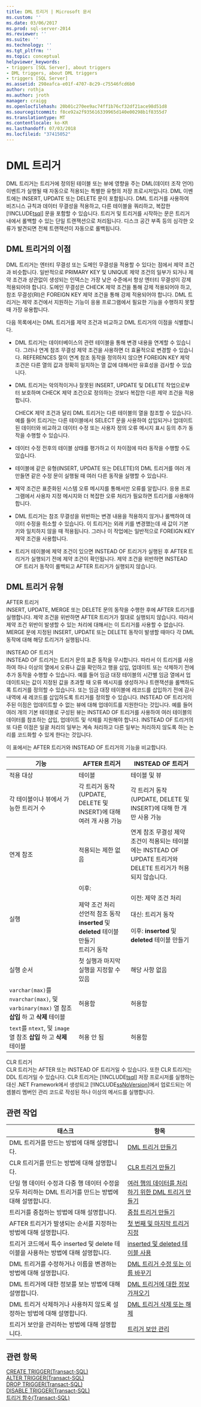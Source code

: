 ```yaml
---
title: DML 트리거 | Microsoft 문서
ms.custom: ''
ms.date: 03/06/2017
ms.prod: sql-server-2014
ms.reviewer: ''
ms.suite: ''
ms.technology: ''
ms.tgt_pltfrm: ''
ms.topic: conceptual
helpviewer_keywords:
- triggers [SQL Server], about triggers
- DML triggers, about DML triggers
- triggers [SQL Server]
ms.assetid: 298eafca-e01f-4707-8c29-c75546fcd6b0
author: rothja
ms.author: jroth
manager: craigg
ms.openlocfilehash: 20b01c270ee9ac74ff1b76cf32df21ace98d51d8
ms.sourcegitcommit: f8ce92a2f935616339965d140e00298b1f8355d7
ms.translationtype: MT
ms.contentlocale: ko-KR
ms.lasthandoff: 07/03/2018
ms.locfileid: "37415052"
---
```

# <a name="dml-triggers"></a>DML 트리거
  DML 트리거는 트리거에 정의된 테이블 또는 뷰에 영향을 주는 DML(데이터 조작 언어) 이벤트가 실행될 때 자동으로 적용되는 특별한 유형의 저장 프로시저입니다. DML 이벤트에는 INSERT, UPDATE 또는 DELETE 문이 포함됩니다. DML 트리거를 사용하여 비즈니스 규칙과 데이터 무결성을 적용하고, 다른 테이블을 쿼리하고, 복잡한 [!INCLUDE[tsql](../../includes/tsql-md.md)] 문을 포함할 수 있습니다. 트리거 및 트리거를 시작하는 문은 트리거 내에서 롤백할 수 있는 단일 트랜잭션으로 처리됩니다. 디스크 공간 부족 등의 심각한 오류가 발견되면 전체 트랜잭션이 자동으로 롤백됩니다.  
  
## <a name="dml-trigger-benefits"></a>DML 트리거의 이점  
 DML 트리거는 엔터티 무결성 또는 도메인 무결성을 적용할 수 있다는 점에서 제약 조건과 비슷합니다. 일반적으로 PRIMARY KEY 및 UNIQUE 제약 조건의 일부가 되거나 제약 조건과 상관없이 생성되는 인덱스는 가장 낮은 수준에서 항상 엔터티 무결성이 강제 적용되어야 합니다. 도메인 무결성은 CHECK 제약 조건을 통해 강제 적용되어야 하고, 참조 무결성(RI)은 FOREIGN KEY 제약 조건을 통해 강제 적용되어야 합니다. DML 트리거는 제약 조건에서 지원하는 기능이 응용 프로그램에서 필요한 기능을 수행하지 못할 때 가장 유용합니다.  
  
 다음 목록에서는 DML 트리거를 제약 조건과 비교하고 DML 트리거의 이점을 식별합니다.  
  
-   DML 트리거는 데이터베이스의 관련 테이블을 통해 변경 내용을 연계할 수 있습니다. 그러나 연계 참조 무결성 제약 조건을 사용하면 더 효율적으로 변경할 수 있습니다. REFERENCES 절이 연계 참조 동작을 정의하지 않으면 FOREIGN KEY 제약 조건은 다른 열의 값과 정확히 일치하는 열 값에 대해서만 유효성을 검사할 수 있습니다.  
  
-   DML 트리거는 악의적이거나 잘못된 INSERT, UPDATE 및 DELETE 작업으로부터 보호하며 CHECK 제약 조건으로 정의하는 것보다 복잡한 다른 제약 조건을 적용합니다.  
  
     CHECK 제약 조건과 달리 DML 트리거는 다른 테이블의 열을 참조할 수 있습니다. 예를 들어 트리거는 다른 테이블에서 SELECT 문을 사용하여 삽입되거나 업데이트된 데이터와 비교하고 데이터 수정 또는 사용자 정의 오류 메시지 표시 등의 추가 동작을 수행할 수 있습니다.  
  
-   데이터 수정 전후의 테이블 상태를 평가하고 이 차이점에 따라 동작을 수행할 수도 있습니다.  
  
-   테이블에 같은 유형(INSERT, UPDATE 또는 DELETE)의 DML 트리거를 여러 개 만들면 같은 수정 문이 실행될 때 여러 다른 동작을 실행할 수 있습니다.  
  
-   제약 조건은 표준화된 시스템 오류 메시지를 통해서만 오류를 알립니다. 응용 프로그램에서 사용자 지정 메시지와 더 복잡한 오류 처리가 필요하면 트리거를 사용해야 합니다.  
  
-   DML 트리거는 참조 무결성을 위반하는 변경 내용을 적용하지 않거나 롤백하여 데이터 수정을 취소할 수 있습니다. 이 트리거는 외래 키를 변경했는데 새 값이 기본 키와 일치하지 않을 때 적용됩니다. 그러나 이 작업에는 일반적으로 FOREIGN KEY 제약 조건을 사용합니다.  
  
-   트리거 테이블에 제약 조건이 있으면 INSTEAD OF 트리거가 실행된 후 AFTER 트리거가 실행되기 전에 제약 조건이 확인됩니다. 제약 조건을 위반하면 INSTEAD OF 트리거 동작이 롤백되고 AFTER 트리거가 실행되지 않습니다.  
  
## <a name="types-of-dml-triggers"></a>DML 트리거 유형  
 AFTER 트리거  
 INSERT, UPDATE, MERGE 또는 DELETE 문의 동작을 수행한 후에 AFTER 트리거를 실행합니다. 제약 조건을 위반하면 AFTER 트리거가 절대로 실행되지 않습니다. 따라서 제약 조건 위반이 발생할 수 있는 처리에 대해서는 이 트리거를 사용할 수 없습니다. MERGE 문에 지정된 INSERT, UPDATE 또는 DELETE 동작이 발생할 때마다 각 DML 동작에 대해 해당 트리거가 실행됩니다.  
  
 INSTEAD OF 트리거  
 INSTEAD OF 트리거는 트리거 문의 표준 동작을 무시합니다. 따라서 이 트리거를 사용하여 하나 이상의 열에서 오류나 값을 확인하고 행을 삽입, 업데이트 또는 삭제하기 전에 추가 동작을 수행할 수 있습니다. 예를 들어 임금 대장 테이블의 시간별 임금 열에서 업데이트되는 값이 지정된 값을 초과할 때 오류 메시지를 생성하거나 트랜잭션을 롤백하도록 트리거를 정의할 수 있습니다. 또는 임금 대장 테이블에 레코드를 삽입하기 전에 감사 내역에 새 레코드를 삽입하도록 트리거를 정의할 수 있습니다. INSTEAD OF 트리거의 주된 이점은 업데이트할 수 없는 뷰에 대해 업데이트를 지원한다는 것입니다. 예를 들어 여러 개의 기본 테이블로 구성된 뷰는 INSTEAD OF 트리거를 사용하여 여러 테이블의 데이터를 참조하는 삽입, 업데이트 및 삭제를 지원해야 합니다. INSTEAD OF 트리거의 또 다른 이점은 일괄 처리의 일부는 계속 처리하고 다른 일부는 처리하지 않도록 하는 논리를 코드화할 수 있게 한다는 것입니다.  
  
 이 표에서는 AFTER 트리거와 INSTEAD OF 트리거의 기능을 비교합니다.  
  
|기능|AFTER 트리거|INSTEAD OF 트리거|  
|--------------|-------------------|------------------------|  
|적용 대상|테이블|테이블 및 뷰|  
|각 테이블이나 뷰에서 가능한 트리거 수|각 트리거 동작(UPDATE, DELETE 및 INSERT)에 대해 여러 개 사용 가능|각 트리거 동작(UPDATE, DELETE 및 INSERT)에 대해 한 개만 사용 가능|  
|연계 참조|적용되는 제한 없음|연계 참조 무결성 제약 조건이 적용되는 테이블에는 INSTEAD OF UPDATE 트리거와 DELETE 트리거가 허용되지 않습니다.|  
|실행|이후:<br /><br /> 제약 조건 처리<br />선언적 참조 동작<br />**inserted** 및 **deleted** 테이블 만들기<br />트리거 동작|이전: 제약 조건 처리<br /><br /> 대신: 트리거 동작<br /><br /> 이후:  **inserted** 및 **deleted** 테이블 만들기|  
|실행 순서|첫 실행과 마지막 실행을 지정할 수 있음|해당 사항 없음|  
|`varchar(max)`를 `nvarchar(max)`, 및 `varbinary(max)` 열 참조 **삽입** 하 고 **삭제** 테이블|허용함|허용함|  
|`text`를 `ntext`, 및 `image` 열 참조 **삽입** 하 고 **삭제** 테이블|허용 안 됨|허용함|  
  
 CLR 트리거  
 CLR 트리거는 AFTER 또는 INSTEAD OF 트리거일 수 있습니다. 또한 CLR 트리거는 DDL 트리거일 수 있습니다. CLR 트리거는 [!INCLUDE[tsql](../../includes/tsql-md.md)] 저장 프로시저를 실행하는 대신 .NET Framework에서 생성되고 [!INCLUDE[ssNoVersion](../../includes/ssnoversion-md.md)]에서 업로드되는 어셈블리 멤버인 관리 코드로 작성된 하나 이상의 메서드를 실행합니다.  
  
## <a name="related-tasks"></a>관련 작업  
  
|태스크|항목|  
|----------|-----------|  
|DML 트리거를 만드는 방법에 대해 설명합니다.|[DML 트리거 만들기](create-dml-triggers.md)|  
|CLR 트리거를 만드는 방법에 대해 설명합니다.|[CLR 트리거 만들기](create-clr-triggers.md)|  
|단일 행 데이터 수정과 다중 행 데이터 수정을 모두 처리하는 DML 트리거를 만드는 방법에 대해 설명합니다.|[여러 행의 데이터를 처리하기 위한 DML 트리거 만들기](create-dml-triggers-to-handle-multiple-rows-of-data.md)|  
|트리거를 중첩하는 방법에 대해 설명합니다.|[중첩 트리거 만들기](create-nested-triggers.md)|  
|AFTER 트리거가 발생되는 순서를 지정하는 방법에 대해 설명합니다.|[첫 번째 및 마지막 트리거 지정](specify-first-and-last-triggers.md)|  
|트리거 코드에서 특수 inserted 및 delete 테이블을 사용하는 방법에 대해 설명합니다.|[inserted 및 deleted 테이블 사용](use-the-inserted-and-deleted-tables.md)|  
|DML 트리거를 수정하거나 이름을 변경하는 방법에 대해 설명합니다.|[DML 트리거 수정 또는 이름 바꾸기](modify-or-rename-dml-triggers.md)|  
|DML 트리거에 대한 정보를 보는 방법에 대해 설명합니다.|[DML 트리거에 대한 정보 가져오기](get-information-about-dml-triggers.md)|  
|DML 트리거 삭제하거나 사용하지 않도록 설정하는 방법에 대해 설명합니다.|[DML 트리거 삭제 또는 해제](delete-or-disable-dml-triggers.md)|  
|트리거 보안을 관리하는 방법에 대해 설명합니다.|[트리거 보안 관리](manage-trigger-security.md)|  
  
## <a name="see-also"></a>관련 항목  
 [CREATE TRIGGER&#40;Transact-SQL&#41;](/sql/t-sql/statements/create-trigger-transact-sql)   
 [ALTER TRIGGER&#40;Transact-SQL&#41;](/sql/t-sql/statements/alter-trigger-transact-sql)   
 [DROP TRIGGER&#40;Transact-SQL&#41;](/sql/t-sql/statements/drop-trigger-transact-sql)   
 [DISABLE TRIGGER&#40;Transact-SQL&#41;](/sql/t-sql/statements/disable-trigger-transact-sql)   
 [트리거 함수&#40;Transact-SQL&#41;](/sql/t-sql/functions/trigger-functions-transact-sql)  
  
  
